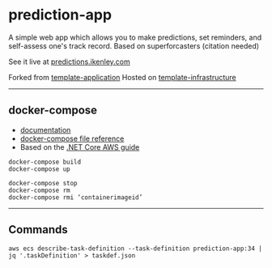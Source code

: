 # prediction-app

A simple web app which allows you to make predictions, set reminders, and self-assess one's track record. Based on superforcasters (citation needed)

See it live at [predictions.ikenley.com](https://predictions.ikenley.com/)

Forked from [template-application](https://github.com/ikenley/template-application)
Hosted on [template-infrastructure](https://github.com/ikenley/template-infrastructure)

---

## docker-compose

- [documentation](https://docs.docker.com/compose/)
- [docker-compose file reference](https://docs.docker.com/compose/compose-file/compose-file-v3/)
- Based on the [.NET Core AWS guide](https://aws.amazon.com/blogs/compute/hosting-asp-net-core-applications-in-amazon-ecs-using-aws-fargate/)

```
docker-compose build
docker-compose up

docker-compose stop
docker-compose rm
docker-compose rmi ‘containerimageid’
```

---

## Commands

```
aws ecs describe-task-definition --task-definition prediction-app:34 | jq '.taskDefinition' > taskdef.json
```